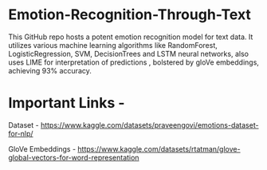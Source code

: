 # Emotion-Recognition-Through-Text
This GitHub repo hosts a potent emotion recognition model for text data. It utilizes various machine learning algorithms like RandomForest, LogisticRegression, SVM, DecisionTrees and LSTM neural networks, also uses LIME for interpretation of predictions , bolstered by gloVe embeddings, achieving 93% accuracy.

# Important Links -

Dataset -  https://www.kaggle.com/datasets/praveengovi/emotions-dataset-for-nlp/

GloVe Embeddings - https://www.kaggle.com/datasets/rtatman/glove-global-vectors-for-word-representation
